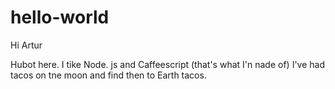 #   hello-world

Hi Artur

Hubot here. I tike Node. js and Caffeescript (that's what I'n nade of)
I've had tacos on tne moon and find then to Earth tacos.
